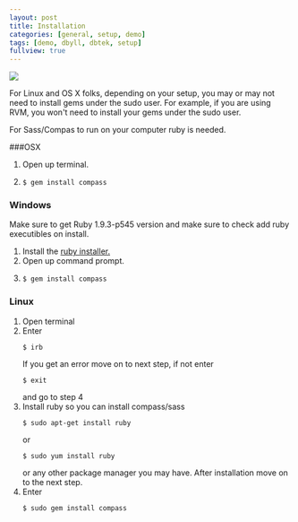 ```yaml
---
layout: post
title: Installation
categories: [general, setup, demo]
tags: [demo, dbyll, dbtek, setup]
fullview: true
---
```

<img src="{{ site.baseurl }}/assets/media/gob-car-dance.gif"/>
<p>For Linux and OS X folks, depending on your setup, you may or may not need to install gems under the sudo user. For example, if you are using RVM, you won't need to install your gems under the sudo user.</p>

<p>For Sass/Compas to run on your computer ruby is needed.</p>

###OSX
<ol>
  <li>Open up terminal.</li>
  <li><pre><code>$ gem install compass</code></pre></li>
</ol>

<h3>Windows</h3>
<p>Make sure to get Ruby 1.9.3-p545 version and
make sure to check add ruby executibles on install.</p>
<ol>
  <li>Install the <a href="http://rubyinstaller.org/" target="_none">ruby installer.</a>
  </li>
  <li>Open up command prompt.</li>
  <li><pre><code>$ gem install compass</code></pre></li>
</ol>



<h3>Linux</h3>

<ol>
  <li>Open terminal</li>
  <li>Enter <pre><code>$ irb</code></pre> If you get an error move on to next step, if not enter <pre><code>$ exit</code></pre> and go to step 4</li>
  <li>Install ruby so you can install compass/sass <pre><code>$ sudo apt-get install ruby</code></pre>or
<pre><code>$ sudo yum install ruby</code></pre> or any other package manager you may have. After installation move on to the next step.
  </li>
  <li>Enter <pre><code>$ sudo gem install compass</code></pre></li>
</ol>

